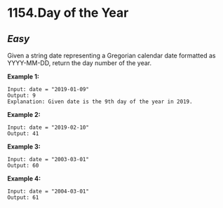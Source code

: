 1154.Day of the Year
=======

*Easy*
-------

Given a string date representing a Gregorian calendar date formatted as YYYY-MM-DD, return the day number of the year.

**Example 1:**

    Input: date = "2019-01-09"
    Output: 9
    Explanation: Given date is the 9th day of the year in 2019.

**Example 2:**

    Input: date = "2019-02-10"
    Output: 41

**Example 3:**

    Input: date = "2003-03-01"
    Output: 60

**Example 4:**

    Input: date = "2004-03-01"
    Output: 61
